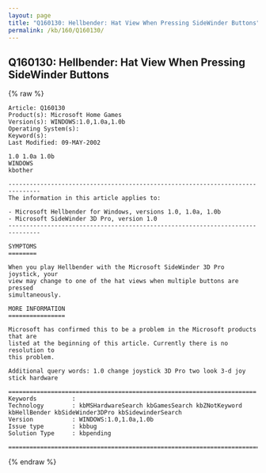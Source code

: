 ```yaml
---
layout: page
title: "Q160130: Hellbender: Hat View When Pressing SideWinder Buttons"
permalink: /kb/160/Q160130/
---
```


## Q160130: Hellbender: Hat View When Pressing SideWinder Buttons

{% raw %}

	Article: Q160130
	Product(s): Microsoft Home Games
	Version(s): WINDOWS:1.0,1.0a,1.0b
	Operating System(s): 
	Keyword(s): 
	Last Modified: 09-MAY-2002
	
	1.0 1.0a 1.0b
	WINDOWS
	kbother
	
	-------------------------------------------------------------------------------
	The information in this article applies to:
	
	- Microsoft Hellbender for Windows, versions 1.0, 1.0a, 1.0b 
	- Microsoft SideWinder 3D Pro, version 1.0 
	-------------------------------------------------------------------------------
	
	SYMPTOMS
	========
	
	When you play Hellbender with the Microsoft SideWinder 3D Pro joystick, your
	view may change to one of the hat views when multiple buttons are pressed
	simultaneously.
	
	MORE INFORMATION
	================
	
	Microsoft has confirmed this to be a problem in the Microsoft products that are
	listed at the beginning of this article. Currently there is no resolution to
	this problem.
	
	Additional query words: 1.0 change joystick 3D Pro two look 3-d joy stick hardware
	
	======================================================================
	Keywords          :  
	Technology        : kbMSHardwareSearch kbGamesSearch kbZNotKeyword kbHellBender kbSideWinder3DPro kbSidewinderSearch
	Version           : WINDOWS:1.0,1.0a,1.0b
	Issue type        : kbbug
	Solution Type     : kbpending
	
	=============================================================================
	

{% endraw %}
